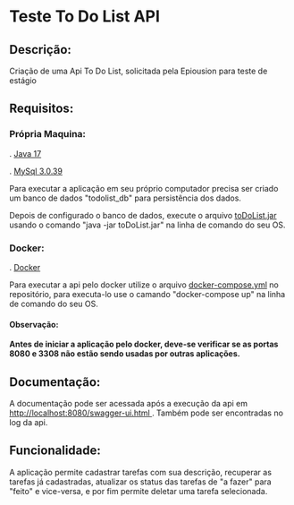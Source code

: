 # Teste To Do List API
## Descrição:
Criação de uma Api To Do List, solicitada pela Epiousion para teste de estágio
## Requisitos:
### Própria Maquina:
. <a href= "https://www.oracle.com/java/technologies/javase/jdk17-archive-downloads.html">Java 17</a>

. <a href= "https://downloads.mysql.com/archives/installer/">MySql 3.0.39</a>

Para executar a aplicação em seu próprio computador precisa ser criado um banco de dados "todolist_db" para persistência dos dados.

Depois de configurado o banco de dados, execute o arquivo <a href = "toDoList.jar">toDoList.jar</a> usando o comando "java -jar toDoList.jar" na linha de comando do seu OS.
### Docker:
. <a href= "https://www.docker.com/products/docker-desktop/">Docker</a>

Para executar a api pelo docker utilize o arquivo <a href= "docker-compose.yml">docker-compose.yml</a> no repositório, para executa-lo use o camando "docker-compose up" na linha de comando do seu OS.
#### Observação:
**Antes de iniciar a aplicação pelo docker, deve-se verificar se as portas 8080 e 3308 não estão sendo usadas por outras aplicações.**

## Documentação:
A documentação pode ser acessada após a execução da api em <a href = "http://localhost:8080/swagger-ui.html"> http://localhost:8080/swagger-ui.html </a>. Também pode ser encontradas no log da api.

## Funcionalidade:
A aplicação permite cadastrar tarefas com sua descrição, recuperar as tarefas já cadastradas, atualizar os status das tarefas de "a fazer" para "feito" e vice-versa, e por fim permite deletar uma tarefa selecionada.
